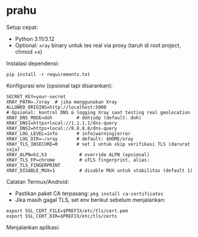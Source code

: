 # prahu

Setup cepat:

- Python 3.11/3.12
- Optional: `xray` binary untuk tes real via proxy (taruh di root project, chmod +x)

Instalasi dependensi:

```
pip install -r requirements.txt
```

Konfigurasi env (opsional tapi disarankan):

```
SECRET_KEY=your-secret
XRAY_PATH=./xray  # jika menggunakan Xray
ALLOWED_ORIGINS=http://localhost:5000
# Opsional: kontrol DNS & logging Xray saat testing real geolocation
XRAY_DNS_MODE=doh         # doh|udp (default: doh)
XRAY_DNS1=https+local://1.1.1.1/dns-query
XRAY_DNS2=https+local://8.8.8.8/dns-query
XRAY_LOG_LEVEL=info       # info|warning|error
XRAY_LOG_DIR=~/xray       # default: $HOME/xray
XRAY_TLS_INSECURE=0       # set 1 untuk skip verifikasi TLS (darurat saja)
XRAY_ALPN=h2,h3            # override ALPN (opsional)
XRAY_TLS_FP=chrome         # uTLS fingerprint, alias: XRAY_TLS_FINGERPRINT
XRAY_DISABLE_MUX=1         # disable MUX untuk stabilitas (default 1)
```

Catatan Termux/Android:
- Pastikan paket CA terpasang: `pkg install ca-certificates`
- Jika masih gagal TLS, set env berikut sebelum menjalankan:
```
export SSL_CERT_FILE=$PREFIX/etc/tls/cert.pem
export SSL_CERT_DIR=$PREFIX/etc/tls/certs
```

Menjalankan aplikasi:

```
```